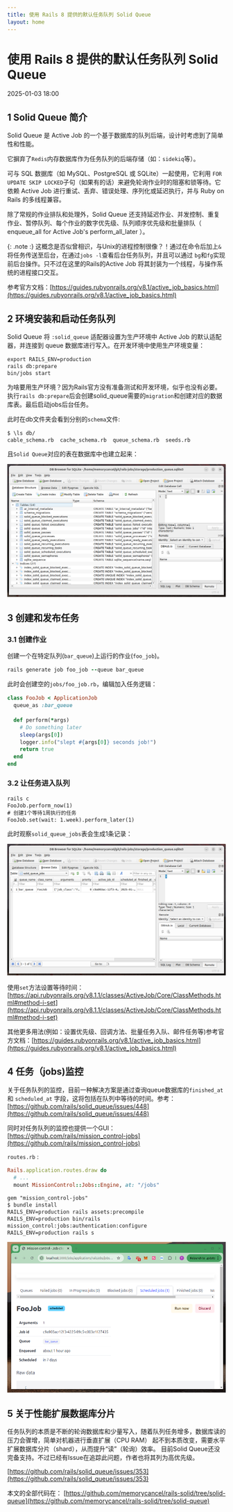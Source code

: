 ```yaml
---
title: 使用 Rails 8 提供的默认任务队列 Solid Queue
layout: home
---
```


# 使用 Rails 8 提供的默认任务队列 Solid Queue

2025-01-03 18:00

## 1 Solid Queue 简介

Solid Queue 是 Active Job 的一个基于数据库的队列后端，设计时考虑到了简单性和性能。

它摒弃了`Redis`内存数据库作为任务队列的后端存储（如：`sidekiq`等）。

可与 SQL 数据库（如 MySQL、PostgreSQL 或 SQLite）一起使用，它利用 `FOR UPDATE SKIP LOCKED`子句（如果有的话）来避免轮询作业时的阻塞和锁等待。它依赖 Active Job 进行重试、丢弃、错误处理、序列化或延迟执行，并与 Ruby on Rails 的多线程兼容。

除了常规的作业排队和处理外，Solid Queue 还支持延迟作业、并发控制、重复作业、暂停队列、每个作业的数字优先级、队列顺序优先级和批量排队（ enqueue_all for Active Job's perform_all_later ）。

{: .note :}
这概念是否似曾相识，与Unix的进程控制很像？！通过在命令后加上`&`将任务传送至后台，在通过`jobs -l`查看后台任务队列，并且可以通过
`bg`和`fg`实现前后台操作。只不过在这里的Rails的Active Job 将其封装为一个线程，与操作系统的进程接口交互。

参考官方文档：[https://guides.rubyonrails.org/v8.1/active_job_basics.html](https://guides.rubyonrails.org/v8.1/active_job_basics.html)

## 2 环境安装和启动任务队列

Solid Queue 将 `:solid_queue` 适配器设置为生产环境中 Active Job 的默认适配器，并连接到 queue 数据库进行写入。在开发环境中使用生产环境变量：

```shell
export RAILS_ENV=production
rails db:prepare
bin/jobs start
```

为啥要用生产环境？因为Rails官方没有准备测试和开发环境，似乎也没有必要。执行`rails db:prepare`后会创建solid_queue需要的`migration`和创建对应的数据库表。最后启动jobs后台任务。

此时在db文件夹会看到分别的`schema`文件:
```shell
$ \ls db/
cable_schema.rb  cache_schema.rb  queue_schema.rb  seeds.rb
```
且`Solid Queue`对应的表在数据库中也建立起来：

![1](assets/images/2025-01-03/1.png)


## 3 创建和发布任务

### 3.1 创建作业

创建一个在特定队列(`bar_queue`)上运行的作业(`foo_job`)。

```ruby
rails generate job foo_job --queue bar_queue
```

此时会创建空的`jobs/foo_job.rb`，编辑加入任务逻辑：
```ruby
class FooJob < ApplicationJob
  queue_as :bar_queue

  def perform(*args)
    # Do something later
    sleep(args[0])
    logger.info("slept #{args[0]} seconds job!")
    return true
  end
end
```
### 3.2 让任务进入队列

```shell
rails c
FooJob.perform_now(1)
# 创建1个等待1周执行的任务
FooJob.set(wait: 1.week).perform_later(1)
```

此时观察`solid_queue_jobs`表会生成1条记录：

![2](assets/images/2025-01-03/2.png)

使用`set`方法设置等待时间：[https://api.rubyonrails.org/v8.1.1/classes/ActiveJob/Core/ClassMethods.html#method-i-set](https://api.rubyonrails.org/v8.1.1/classes/ActiveJob/Core/ClassMethods.html#method-i-set)

其他更多用法(例如：设置优先级、回调方法、批量任务入队、邮件任务等)参考官方文档：[https://guides.rubyonrails.org/v8.1/active_job_basics.html](https://guides.rubyonrails.org/v8.1/active_job_basics.html)



## 4 任务（jobs)监控

关于任务队列的监控，目前一种解决方案是通过查询queue数据库的`finished_at` 和 `scheduled_at`
字段，这将包括在队列中等待的时间。参考：[https://github.com/rails/solid_queue/issues/448](https://github.com/rails/solid_queue/issues/448)

同时对任务队列的监控也提供一个GUI：[https://github.com/rails/mission_control-jobs](https://github.com/rails/mission_control-jobs)

`routes.rb` :

```ruby
Rails.application.routes.draw do
  # ...
  mount MissionControl::Jobs::Engine, at: "/jobs"
```

```shell
gem "mission_control-jobs"
$ bundle install
RAILS_ENV=production rails assets:precompile
RAILS_ENV=production bin/rails mission_control:jobs:authentication:configure
RAILS_ENV=production rails s
```

![3](assets/images/2025-01-03/3.png)

## 5 关于性能扩展数据库分片

任务队列的本质是不断的轮询数据库和少量写入，随着队列任务增多，数据库读的压力会骤增，简单对机器进行垂直扩展（CPU RAM）
起不到本质改变，需要水平扩展数据库分片（shard），从而提升“读”（轮询）效率。
目前Solid Queue还没完备支持。不过已经有Issue在追踪此问题，作者也将其列为高优先级。

[https://github.com/rails/solid_queue/issues/353](https://github.com/rails/solid_queue/issues/353)


本文的全部代码在：
[https://github.com/memorycancel/rails-solid/tree/solid-queue](https://github.com/memorycancel/rails-solid/tree/solid-queue)
